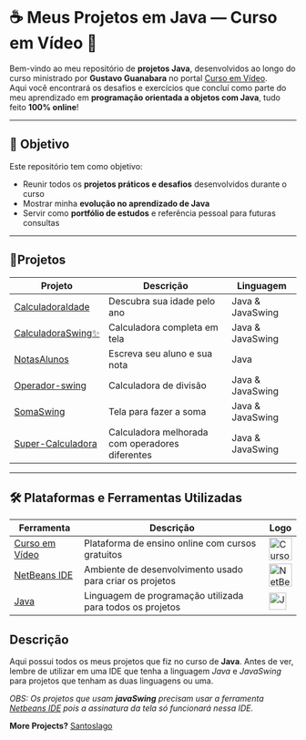 # ☕ Meus Projetos em Java — Curso em Vídeo 🧠

Bem-vindo ao meu repositório de **projetos Java**, desenvolvidos ao longo do curso ministrado por **Gustavo Guanabara** no portal [Curso em Vídeo](https://www.cursoemvideo.com/).  
Aqui você encontrará os desafios e exercícios que concluí como parte do meu aprendizado em **programação orientada a objetos com Java**, tudo feito **100% online**!

---

## 🎯 Objetivo

Este repositório tem como objetivo:

- Reunir todos os **projetos práticos e desafios** desenvolvidos durante o curso
- Mostrar minha **evolução no aprendizado de Java**
- Servir como **portfólio de estudos** e referência pessoal para futuras consultas

---

## 📝Projetos

| Projeto | Descrição | Linguagem |
|---------|-----------|-----------|
| [CalculadoraIdade](https://github.com/Iago456/ProjetosCursoJava/tree/main/CalculadoraIdade#readme) | Descubra sua idade pelo ano | Java & JavaSwing |
| [CalculadoraSwing✨](https://github.com/Iago456/ProjetosCursoJava/tree/main/Calculadoraswing#readme) | Calculadora completa em tela | Java & JavaSwing |
| [NotasAlunos](https://github.com/Iago456/ProjetosCursoJava/tree/main/Notasalunos#readme) | Escreva seu aluno e sua nota | Java |
| [Operador-swing](https://github.com/Iago456/ProjetosCursoJava/tree/main/Operador-swing#readme) | Calculadora de divisão | Java & JavaSwing |
| [SomaSwing](https://github.com/Iago456/ProjetosCursoJava/tree/main/Somaswing#readme) | Tela para fazer a soma | Java & JavaSwing |
| [Super-Calculadora](https://github.com/Iago456/ProjetosCursoJava/tree/main/Super-Calculadora#readme) | Calculadora melhorada com operadores diferentes| Java & JavaSwing |

---

## 🛠️ Plataformas e Ferramentas Utilizadas

| Ferramenta | Descrição | Logo |
|------------|-----------|------|
| [Curso em Vídeo](https://www.cursoemvideo.com/) | Plataforma de ensino online com cursos gratuitos | <img src="https://www.cursoemvideo.com/wp-content/uploads/2022/01/logo-cursoemvideo-branca.png" alt="Curso em Vídeo" width="40"/> |
| [NetBeans IDE](https://netbeans.apache.org/) | Ambiente de desenvolvimento usado para criar os projetos | <img src="https://upload.wikimedia.org/wikipedia/commons/9/98/Apache_NetBeans_Logo.svg" alt="NetBeans" width="40"/> |
| [Java](https://www.oracle.com/java/) | Linguagem de programação utilizada para todos os projetos | <img src="https://upload.wikimedia.org/wikipedia/en/3/30/Java_programming_language_logo.svg" alt="Java" width="30"/> |



## **Descrição**

Aqui possui todos os meus projetos que fiz no curso de **Java**. Antes de ver, lembre de utilizar em uma IDE que tenha a linguagem *Java* e *JavaSwing* para projetos que tenham as duas linguagens ou uma.

*OBS: Os projetos que usam **javaSwing** precisam usar a ferramenta [Netbeans IDE](https://netbeans.apache.org/) pois a assinatura da tela só*
*funcionará nessa IDE.*

**More Projects?**
[SantosIago](https://github.com/SantosIago)
